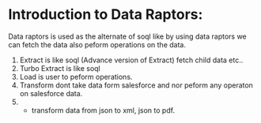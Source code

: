 # Introduction to Data Raptors:
<p>Data raptors is used as the alternate of soql like by using data raptors we can fetch the data also peform operations on the data.</p>

1. Extract is like soql (Advance version of Extract) fetch child data etc..
2. Turbo Extract is like soql
3. Load is user to peform operations.
4. Transform dont take data form salesforce and nor peform any operaton on salesforce data.
5. - transform data from json to xml, json to pdf.
